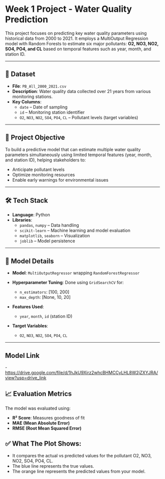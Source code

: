# Week 1 Project - Water Quality Prediction
 
This project focuses on predicting key water quality parameters using historical data from 2000 to 2021. It employs a MultiOutput Regression model with Random Forests to estimate six major pollutants: **O2, NO3, NO2, SO4, PO4, and CL** based on temporal features such as year, month, and station ID.

---

## 📁 Dataset

- **File**: `PB_All_2000_2021.csv`
- **Description**: Water quality data collected over 21 years from various monitoring stations.
- **Key Columns**:
  - `date` – Date of sampling
  - `id` – Monitoring station identifier
  - `O2`, `NO3`, `NO2`, `SO4`, `PO4`, `CL` – Pollutant levels (target variables)

---

## 🚀 Project Objective

To build a predictive model that can estimate multiple water quality parameters simultaneously using limited temporal features (year, month, and station ID), helping stakeholders to:
- Anticipate pollutant levels
- Optimize monitoring resources
- Enable early warnings for environmental issues

---

## 🛠️ Tech Stack

- **Language**: Python
- **Libraries**:
  - `pandas`, `numpy` – Data handling
  - `scikit-learn` – Machine learning and model evaluation
  - `matplotlib`, `seaborn` – Visualization
  - `joblib` – Model persistence

---

## 🧪 Model Details

- **Model**: `MultiOutputRegressor` wrapping `RandomForestRegressor`
- **Hyperparameter Tuning**: Done using `GridSearchCV` for:
  - `n_estimators`: [100, 200]
  - `max_depth`: [None, 10, 20]

- **Features Used**:
  - `year`, `month`, `id` (station ID)

- **Target Variables**:
  - `O2`, `NO3`, `NO2`, `SO4`, `PO4`, `CL`

---
## Model Link
-https://drive.google.com/file/d/1hJkU9Xirz2whcBHMCCyLHL8W2jZXYJRA/view?usp=drive_link

## 📈 Evaluation Metrics

The model was evaluated using:
- **R² Score**: Measures goodness of fit
- **MAE (Mean Absolute Error)**
- **RMSE (Root Mean Squared Error)**
  
## ✅ What The Plot Shows:
- It compares the actual vs predicted values for the pollutant O2, NO3, NO2, SO4, PO4, CL.
- The blue line represents the true values.
-  The orange line represents the predicted values from your model.
